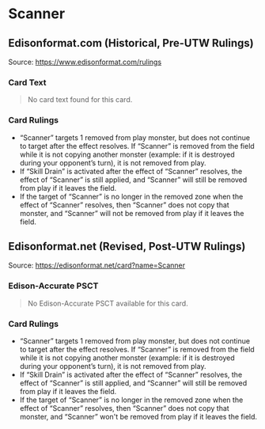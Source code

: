 # Scanner

## Edisonformat.com (Historical, Pre-UTW Rulings)

Source: https://www.edisonformat.com/rulings

### Card Text

> No card text found for this card.

### Card Rulings

*   “Scanner” targets 1 removed from play monster, but does not continue to target after the effect resolves. If “Scanner” is removed from the field while it is not copying another monster (example: if it is destroyed during your opponent’s turn), it is not removed from play.
*   If “Skill Drain” is activated after the effect of “Scanner” resolves, the effect of “Scanner” is still applied, and “Scanner” will still be removed from play if it leaves the field.
*   If the target of “Scanner” is no longer in the removed zone when the effect of “Scanner” resolves, then “Scanner” does not copy that monster, and “Scanner” will not be removed from play if it leaves the field.

## Edisonformat.net (Revised, Post-UTW Rulings)

Source: https://edisonformat.net/card?name=Scanner

### Edison-Accurate PSCT

> No Edison-Accurate PSCT available for this card.

### Card Rulings

*   “Scanner” targets 1 removed from play monster, but does not continue to target after the effect resolves. If “Scanner” is removed from the field while it is not copying another monster (example: if it is destroyed during your opponent’s turn), it is not removed from play.
*   If “Skill Drain” is activated after the effect of “Scanner” resolves, the effect of “Scanner” is still applied, and “Scanner” will still be removed from play if it leaves the field.
*   If the target of “Scanner” is no longer in the removed zone when the effect of “Scanner” resolves, then “Scanner” does not copy that monster, and “Scanner” won't be removed from play if it leaves the field.
            
